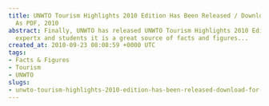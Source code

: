 ```yaml
---
title: UNWTO Tourism Highlights 2010 Edition Has Been Released / Download For Free
  As PDF, 2010
abstract: Finally, UNWTO has released UNWTO Tourism Highlights 2010 Edition. For tourism
  expertx and students it is a great source of facts and figures...
created_at: 2010-09-23 08:08:59 +0000 UTC
tags:
- Facts & Figures
- Tourism
- UNWTO
slugs:
- unwto-tourism-highlights-2010-edition-has-been-released-download-for-free-as-pdf-2010
---
```


